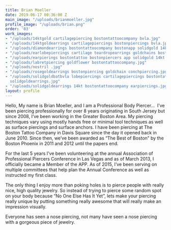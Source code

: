 ```yaml
---
title: Brian Moeller
date: 2019-06-17 00:36:00 Z
main_image: "/uploads/brianmoeller.jpg"
profile_image: "/uploads/brian.png"
order: '03'
work_images:
- "/uploads/14ktgold cartilagepiercing bostontattoocompany bvla.jpg"
- "/uploads/14ktgoldearrings cartilagepiercings bostonpiercings bvla.jpg"
- "/uploads/diamondearrings bostontattoocompany bostonapp solidgold 14kt.jpg"
- "/uploads/earlobepiercings cartilage teardropearrings goldchains bostontattoo.jpg"
- "/uploads/earpierings bostontattoo bostonpiercers app solidgold 14kt.jpg"
- "/uploads/labretpiercing goldflower bostontattoocompany.jpg"
- "/uploads/nostril .jpg"
- "/uploads/rosegoldearrings bostonpiercing goldchain conchpiercing.jpg"
- "/uploads/solidgoldbatbvla lobepiercings cartilagepiercings bostontattoocompany
  solidgoldearrings.jpg"
- "/uploads/solidgoldearrings 14kt bostontattoocompany earpiercings.jpg"
layout: profile
---
```


Hello, My name is Brian Moeller, and I am a Professional Body Piercer…
​
I’ve been piercing professionally for over 8 years originating in South Jersey but since 2008, I’ve been working in the Greater Boston Area. My piercing techniques vary using mostly hands free or minimal tool techniques as well as surface piercings and surface anchors. I have been piercing at The Boston Tattoo Company in Davis Square since the day it opened back in June 2010. Since then, we’ve been awarded as “The Best of Boston” by the Boston Phoenix in 2011 and 2012 until the papers end.

For the last 5 years I’ve been volunteering at the annual Association of Professional Piercers Conference in Las Vegas and as of March 2013, I officially became a Member of the APP. As of 2015, I’ve been serving on multiple committees that help plan the Annual Conference as well as instructed my first class.

The only thing I enjoy more than poking holes is to pierce people with really nice, high quality jewelry. So instead of trying to pierce some random spot on your body because “No One Else Has It Yet”, lets make your piercing really unique by putting something really awesome that will really make an impression visually.

Everyone has seen a nose piercing, not many have seen a nose piercing with a gorgeous piece of jewelry.